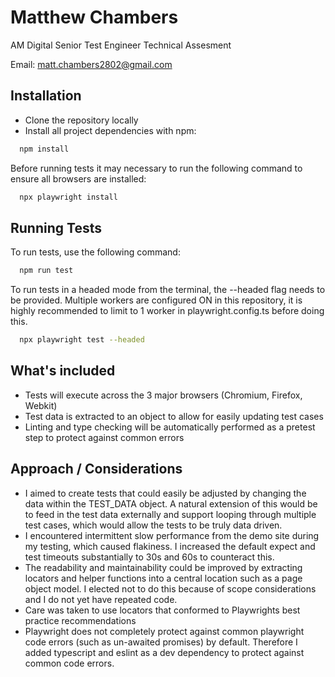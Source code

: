
# Matthew Chambers

AM Digital Senior Test Engineer Technical Assesment

Email: matt.chambers2802@gmail.com


## Installation

- Clone the repository locally
- Install all project dependencies with npm:

```bash
  npm install
```
Before running tests it may necessary to run the following command to ensure all browsers are installed:
```bash
  npx playwright install  
```

## Running Tests

To run tests, use the following command:

```bash
  npm run test
```
To run tests in a headed mode from the terminal, the --headed flag needs to be provided. Multiple workers are configured ON in this repository, it is highly recommended to limit to 1 worker in playwright.config.ts before doing this.
```bash
  npx playwright test --headed
```

## What's included

- Tests will execute across the 3 major browsers (Chromium, Firefox, Webkit)
- Test data is extracted to an object to allow for easily updating test cases
- Linting and type checking will be automatically performed as a pretest step to protect against common errors

## Approach / Considerations

- I aimed to create tests that could easily be adjusted by changing the data within the TEST_DATA object. A natural extension of this would be to feed in the test data externally and support looping through multiple test cases, which would allow the tests to be truly data driven.
- I encountered intermittent slow performance from the demo site during my testing, which caused flakiness. I increased the default expect and test timeouts substantially to 30s and 60s to counteract this.
- The readability and maintainability could be improved by extracting locators and helper functions into a central location such as a page object model. I elected not to do this because of scope considerations and I do not yet have repeated code.
- Care was taken to use locators that conformed to Playwrights best practice recommendations
- Playwright does not completely protect against common playwright code errors (such as un-awaited promises) by default. Therefore I added typescript and eslint as a dev dependency to protect against common code errors.
